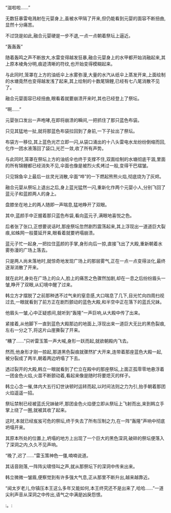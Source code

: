 
“滋啦啦……”

无数狂暴雷电溅射在元婴身上,虽被水甲隔了开来,但仍能看到元婴的面容不断扭曲,显然十分痛苦。

不过饶是如此,融合元婴硬是一步不退,一点一点朝着祭坛上逼近。

“轰轰轰”

随着轰鸣之声不断放大,水雷变得越发狂暴,融合元婴身上的水甲都开始消融起来,其上原本棱角分明,痕迹清晰的符纹,也开始变得模糊起来。

与此同时,笼罩在上方的油纸伞上水雾弥漫,大量的水汽从纸伞上蒸发开来,上面绘制的水塘竟然也变得越发浅了起来,其上绘制的十数尾锦鲤,已经有七八尾消散不见了。

融合元婴面容已经扭曲,眼看着就要崩溃开来时,其也已经登上了祭坛。

“啊……”

元婴张口发出一声咆哮,在即将崩溃的瞬间,一把抓住了那只蓝色布袋。

只见其猛地一扯,就将那蓝色布袋拉回到了身前,一下子扯出了祭坛。

布袋方一移位,其上蓝色光芒立即一闪,从袋口涌出的十八头雷电水龙纷纷倒缩而回,化作一团水液落回了袋口,光芒一敛,收了所有声势。

与此同时,笼罩在祭坛上方的油纸伞也终于支撑不住,双面绘制的水塘彻底干涸,里面的所有锦鲤都已经消失不见,伞面也像是被烈火炙烤过一般,变得干巴褶皱。

只见锦鱼伞上最后一丝灵光消散,伞面“哗”的一下燃起熊熊火焰,彻底烧为了灰烬。

融合元婴从祭坛上退出之后,身上蓝光猛然一闪,重新化作两个元婴小人,分别飞回了蓝元子和蓝颜两人的身上。

盘膝坐在地上的两人随即一声喘息,猛地睁开了双眼。

其中,蓝颜手中正握着那只蓝色布袋,看向蓝元子,满眼地喜悦之色。

后者张了张口,正想要说话时,那座祭坛忽然剧烈震荡起来,其上浮现出一道道巨大裂痕,如蛛网一般蔓延开来,眼看着就要坍塌崩溃。

蓝元子忙一起身,一把拉住蓝颜的手掌,身形向后一掠,直接飞出了大殿,重新朝着水雾弥漫的广场上落去。

只是两人尚未落地时,就惊奇地发现广场上的那层雾气,正在一点一点变得淡化,最终逐渐消散了开来。

就在此时,身处在广场上的众人,脸上的痛苦之色骤然加剧,却在一息之后纷纷眉头一皱,睁开了双眼,从幻境中醒了过来。

韩立方才摆脱了之前那种透不过气来的窒息感,大口喘息了几下,目光忙向四周扫视过去,一眼就看到了前方正在剧烈颤动的蓝色大殿,和半空中正在落下的蓝氏兄妹。

他眉头一皱,心中正疑惑间,就听到“轰隆”一声巨响,从大殿中传了出来。

紧接着,从他脚下一直到蓝色大殿那边的地面上,浮现出来一道巨大无比的黑色裂痕,左右一分之下,将这片山崖撕裂了开来。

“糟了……”只听雷玉策一声大喊,身形一跃而起,就欲朝殿内飞去。

然而,他身形才刚一掠起,那道黑色裂痕就骤然扩大开来,连带着那座蓝色大殿一起,被分裂成了两半,朝着两边坍塌了下去。

透过裂开的大殿,韩立一眼就看到了伫立在殿中的那座祭坛,上面正孤零零地悬浮着一团金色火焰,火苗不断颤动着,看起来像是随时将要熄灭的样子。

韩立心念一催,体内大五行幻世诀顿时运转而起,以时间法则之力为引,抬手朝着那团火焰遥遥一招。

祭坛禁制已经被蓝氏兄妹破坏,那团金色火焰便立即从祭坛上飞射而出,来到韩立手掌上绕了一圈,就被其收了起来。

这时,本就已经岌岌可危的祭坛,终于失去了所有压制之力,在一阵“轰隆”声响中彻底坍塌开来。

其原本所处的位置上,坍塌的地方上出现了一个巨大的黑色深洞,破碎的祭坛便落入了深洞之内,久久不见声响。

“晚了,迟了……”雷玉策神色一僵,喃喃说道。

其话音刚落,一阵阵尖啸怪叫之声,就从那祭坛下的深洞中传来出来。

韩立微微一皱眉,便察觉到有许多强大气息,正从那里不断升出,越来越靠近。

“闻太岁老儿,你镇压本王这么多年又能如何,本王终究还不是出来了,哈哈……”一道尖利声音从深洞之中传出,语气之中满是凶戾怨恨。

:。: